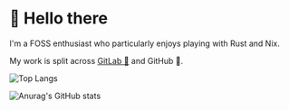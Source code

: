 <!-- markdownlint-disable MD033 -->

# 👋 Hello there

I'm a FOSS enthusiast who particularly enjoys playing with Rust and Nix.

My work is split across [GitLab 🦊] and GitHub 🐙.

[GitLab 🦊]: https://gitlab.com/cardboardturkey

<p align="left">
  <img src="https://gitlab-readme-stats-six.vercel.app/api?username=cardboardturkey&theme=dark" alt="Top Langs">
</p>
<p align="left">
  <img src="https://github-readme-stats.vercel.app/api?username=CardboardTurkey&theme=dark" alt="Anurag's GitHub stats">
</p>
